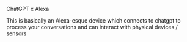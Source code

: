 ChatGPT x Alexa 

This is basically an Alexa-esque device which connects to chatgpt to process your conversations and can interact with physical devices / sensors
